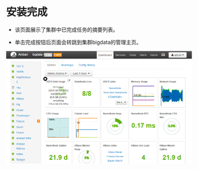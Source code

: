# 安装完成

* 该页面展示了集群中已完成任务的摘要列表。



* 单击完成按钮后页面会转跳到集群bigdata的管理主页。

![](/assets/4.13-dash-index.png)

